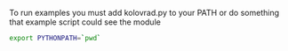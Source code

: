 To run examples you must add kolovrad.py to your PATH or do something that example script could see the module
```sh
export PYTHONPATH=`pwd`
```
